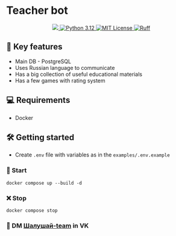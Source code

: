 # Teacher bot

<p align="center">
  <a href="https://github.com/j3rrryy/teacher_bot/actions/workflows/main.yml">
    <img src="https://github.com/j3rrryy/teacher_bot/actions/workflows/main.yml/badge.svg">
  </a>
  <a href="https://www.python.org/downloads/release/python-3120/">
    <img src="https://img.shields.io/badge/Python-3.12-FFD64E.svg" alt="Python 3.12">
  </a>
  <a href="https://github.com/j3rrryy/teacher_bot/blob/main/LICENSE">
    <img src="https://img.shields.io/badge/License-MIT-blue.svg" alt="MIT License">
  </a>
  <a href="https://github.com/astral-sh/ruff">
    <img src="https://img.shields.io/endpoint?url=https://raw.githubusercontent.com/astral-sh/ruff/main/assets/badge/v2.json" alt="Ruff">
  </a>
</p>

## :book: Key features

- Main DB - PostgreSQL
- Uses Russian language to communicate
- Has a big collection of useful educational materials
- Has a few games with rating system

## :computer: Requirements

- Docker

## :hammer_and_wrench: Getting started

- Create `.env` file with variables as in the `examples/.env.example`

### :rocket: Start

```shell
docker compose up --build -d
```

### :x: Stop

```shell
docker compose stop
```

### :email: DM [Шалушай-team](https://vk.com/club224511802) in VK
